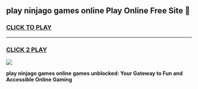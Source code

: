 
## play ninjago games online Play Online Free Site 👋
<h3>
<a href="https://download.freeplayer.one?title=play_ninjago_games_online&ref=21F">CLICK TO PLAY</a></h3>
<hr>

<h3>
<a href="https://download.freeplayer.one?title=play_ninjago_games_online&ref=21F">CLICK 2 PLAY</a>
  
</h3>

<a href="https://download.freeplayer.one?title=play_ninjago_games_online&ref=21F"><img src="https://cdnb.artstation.com/p/assets/images/images/032/539/853/original/anto-thomas-button-gif.gif"></a>


**play ninjago games online games unblocked: Your Gateway to Fun and Accessible Online Gaming**
